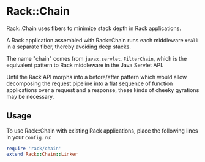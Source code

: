 # Rack::Chain

Rack::Chain uses fibers to minimize stack depth in Rack applications.

A Rack application assembled with Rack::Chain runs each middleware
`#call` in a separate fiber, thereby avoiding deep stacks.

The name "chain" comes from `javax.servlet.FilterChain`, which is the
equivalent pattern to Rack middleware in the Java Servlet API.

Until the Rack API morphs into a before/after pattern which would
allow decomposing the request pipeline into a flat sequence of
function applications over a request and a response, these kinds of
cheeky gyrations may be necessary.

## Usage

To use Rack::Chain with existing Rack applications, place the
following lines in your `config.ru`:

```ruby
require 'rack/chain'
extend Rack::Chain::Linker
```

